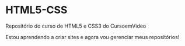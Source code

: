 # HTML5-CSS
 Repositório do curso de HTML5 e CSS3 do CursoemVideo


Estou aprendendo a criar sites e agora vou gerenciar meus repositórios!
